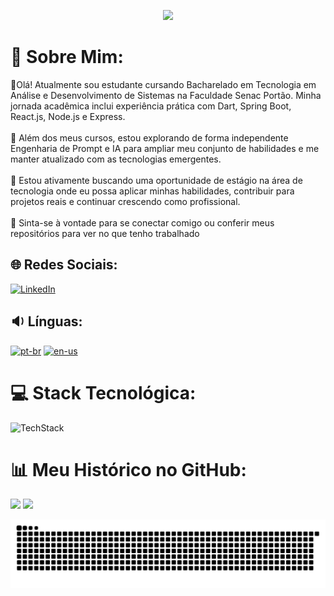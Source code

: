 <p align='center'>
  <img src="https://capsule-render.vercel.app/api?type=venom&height=200&text=Welcome!&fontSize=70&color=0:8A2BE2,100:23FFA3&stroke=23FFA3"></img>
</p>

# 💫 Sobre Mim:
👋Olá! Atualmente sou estudante cursando Bacharelado em Tecnologia em Análise e Desenvolvimento de Sistemas na Faculdade Senac Portão. Minha jornada acadêmica inclui experiência prática com Dart, Spring Boot, React.js, Node.js e Express.<br><br>🌱 Além dos meus cursos, estou explorando de forma independente Engenharia de Prompt e IA para ampliar meu conjunto de habilidades e me manter atualizado com as tecnologias emergentes.<br><br>🔭 Estou ativamente buscando uma oportunidade de estágio na área de tecnologia onde eu possa aplicar minhas habilidades, contribuir para projetos reais e continuar crescendo como profissional.<br><br>🤝 Sinta-se à vontade para se conectar comigo ou conferir meus repositórios para ver no que tenho trabalhado

## 🌐 Redes Sociais:
[![LinkedIn](https://skillicons.dev/icons?i=linkedin)](https://linkedin.com/in/arthur-venturi-7549952b9) 

## 🔉 Línguas:
[![pt-br](https://img.shields.io/badge/lang-pt--br-green.svg)](https://github.com/ArthurVenturi/ArthurVenturi/blob/main/README.md)
[![en-us](https://img.shields.io/badge/lang-en--us-red.svg)](https://github.com/ArthurVenturi/ArthurVenturi/blob/main/README.en-us.md)

# 💻 Stack Tecnológica:
![TechStack](https://skillicons.dev/icons?i=html,css,bootstrap,js,react,nodejs,express,py,angular,java,hibernate,spring,cs,php,git,github,figma,xd,arduino,dart,mysql,postgres,prisma,firebase,git,github)

# 📊 Meu Histórico no GitHub:
![](https://github-readme-stats.vercel.app/api?username=ArthurVenturi&theme=github_dark&hide_border=false&include_all_commits=true&count_private=true)
![](https://github-readme-stats.vercel.app/api/top-langs/?username=ArthurVenturi&theme=github_dark&hide_border=false&include_all_commits=true&count_private=true&layout=compact)<br/>

![Animação de Cobra](https://github.com/ArthurVenturi/ArthurVenturi/blob/output/github-contribution-grid-snake-dark.svg)
